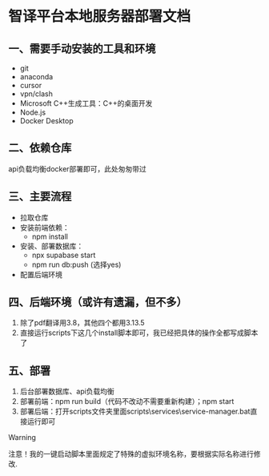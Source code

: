# 智译平台本地服务器部署文档

## 一、需要手动安装的工具和环境

- git
- anaconda
- cursor
- vpn/clash
- Microsoft C++生成工具：C++的桌面开发
- Node.js
- Docker Desktop



## 二、依赖仓库

api负载均衡docker部署即可，此处匆匆带过



## 三、主要流程

- 拉取仓库
- 安装前端依赖：
  - npm install
- 安装、部署数据库：
  - npx supabase start
  - npm run db:push (选择yes)
- 配置后端环境



## 四、后端环境（或许有遗漏，但不多）

1. 除了pdf翻译用3.8，其他四个都用3.13.5
2. 直接运行scripts下这几个install脚本即可，我已经把具体的操作全都写成脚本了



## 五、部署

1. 后台部署数据库、api负载均衡
2. 部署前端：npm run build（代码不改动不需要重新构建）；npm start
3. 部署后端：打开scripts文件夹里面scripts\services\service-manager.bat直接运行即可

> [!WARNING]
>
> 注意！我的一键启动脚本里面规定了特殊的虚拟环境名称，要根据实际名称进行修改.

